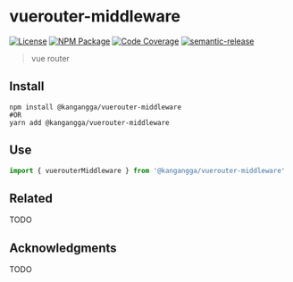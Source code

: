 # vuerouter-middleware
[![License][]](https://opensource.org/licenses/ISC)
[![NPM Package]](https://npmjs.org/package/@kangangga/vuerouter-middleware)
[![Code Coverage]](https://codecov.io/gh/kangangga/vuerouter-middleware)
[![semantic-release]](https://github.com/semantic-release/semantic-release)

[License]: https://img.shields.io/badge/License-ISC-blue.svg
[Build Status]: https://github.com/kangangga/vuerouter-middleware/actions/workflows/ci.yml/badge.svg
[NPM Package]: https://img.shields.io/npm/v/@kangangga/vuerouter-middleware.svg
[Code Coverage]: https://codecov.io/gh/kangangga/vuerouter-middleware/branch/master/graph/badge.svg
[semantic-release]: https://img.shields.io/badge/%20%20%F0%9F%93%A6%F0%9F%9A%80-semantic--release-e10079.svg

> vue router

## Install

``` shell
npm install @kangangga/vuerouter-middleware
#OR
yarn add @kangangga/vuerouter-middleware
```

## Use

``` typescript
import { vuerouterMiddleware } from '@kangangga/vuerouter-middleware'
```

## Related

TODO

## Acknowledgments

TODO
